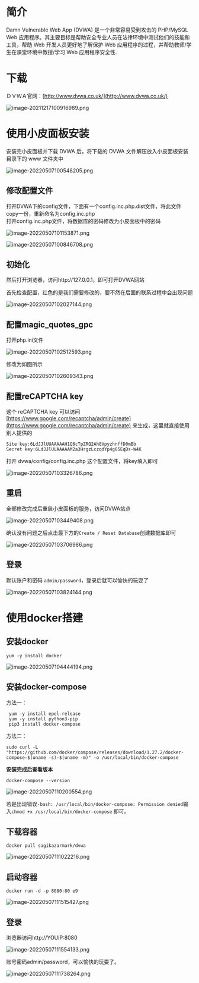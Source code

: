
# 简介

Damn Vulnerable Web App (DVWA) 是一个非常容易受到攻击的 PHP/MySQL Web 应用程序。其主要目标是帮助安全专业人员在法律环境中测试他们的技能和工具，帮助 Web 开发人员更好地了解保护 Web 应用程序的过程，并帮助教师/学生在课堂环境中教授/学习 Web 应用程序安全性.


# 下载

ＤＶＷＡ官网：[http://www.dvwa.co.uk/](http://www.dvwa.co.uk/)

![image-20211217100916989.png](_img/assets/1652254181367-a17adec8-0eba-41af-9103-53e856bd2bcf.png)


# 使用小皮面板安装

安装完小皮面板并下载 DVWA 后，将下载的 DVWA 文件解压放入小皮面板安装目录下的 www 文件夹中

![image-20220507100548205.png](_img/assets/1652254188692-abaedbe1-66b9-4ae6-989a-049a4cb6297c.png)


## 修改配置文件
打开DVWA下的config文件，下面有一个config.inc.php.dist文件，将此文件copy一份，重新命名为config.inc.php<br />打开config.inc.php文件，将数据库的密码修改为小皮面板中的密码

![image-20220507101153871.png](_img/assets/1652254196022-399452b6-fdb9-427e-8be5-63f3bbc3d785.png)

![image-20220507100846708.png](_img/assets/1652254200236-8ef2a5a4-f82a-44d6-b47f-cafac398b52b.png)


## 初始化
然后打开浏览器，访问http://127.0.0.1，即可打开DVWA网站

首先检查配置，红色的是我们需要修改的，要不然在后面的联系过程中会出现问题

![image-20220507102027144.png](_img/assets/1652254204458-46236c1f-5b1f-428e-a156-5a1ccd84d728.png)


## 配置magic_quotes_gpc

打开php.ini文件

![image-20220507102512593.png](_img/assets/1652254210736-2d99d82a-6fb8-4409-b8cd-e281e4c2b166.png)

修改为如图所示

![image-20220507102609343.png](_img/assets/1652254215464-491f1d32-4fbc-421a-aab8-84731c15b600.png)


## 配置reCAPTCHA key

这个 reCAPTCHA key 可以访问 [https://www.google.com/recaptcha/admin/create](https://www.google.com/recaptcha/admin/create) 来生成，这里就直接使用别人提供的

```
Site key:6LdJJlUUAAAAAH1Q6cTpZRQ2Ah8VpyzhnffD0mBb
Secret key:6LdJJlUUAAAAAM2a3HrgzLczqdYp4g05EqDs-W4K
```

打开 dvwa/config/config.inc.php 这个配置文件，将key填入即可

![image-20220507103326786.png](_img/assets/1652254224046-79511083-8005-4634-8ddd-a5c5cf44a785.png)


## 重启
全部修改完成后重启小皮面板的服务，访问DVWA站点

![image-20220507103449408.png](_img/assets/1652254228575-ebc2ce87-a679-4f50-81b4-01a0fa10ab51.png)

确认没有问题之后点击最下方的`Create / Reset Database`创建数据库即可

![image-20220507103706986.png](_img/assets/1652254233162-dabfbba5-45ed-410e-8826-3093c9101e0a.png)


## 登录

默认账户和密码 `admin/password`，登录后就可以愉快的玩耍了

![image-20220507103824144.png](_img/assets/1652254237617-f0af169a-96e7-4431-b553-f3f579fba75b.png)


# 使用docker搭建


## 安装docker

```
yum -y install docker
```

![image-20220507104444194.png](_img/assets/1652254242706-5efa0290-8180-4852-a245-b399bf8377ea.png)


## 安装docker-compose

方法一：

```
 yum -y install epel-release
 yum -y install python3-pip
 pip3 install docker-compose
```

方法二：

```
sudo curl -L "https://github.com/docker/compose/releases/download/1.27.2/docker-compose-$(uname -s)-$(uname -m)" -o /usr/local/bin/docker-compose
```

**安装完成后查看版本**

```
docker-compose --version
```

![image-20220507110200554.png](_img/assets/1652254249785-122e844e-39bd-475f-99e9-0feaf662b148.png)

若是出现错误`-bash: /usr/local/bin/docker-compose: Permission denied`输入`chmod +x /usr/local/bin/docker-compose` 即可。


## 下载容器

```
docker pull sagikazarmark/dvwa
```

![image-20220507111022216.png](_img/assets/1652254254369-941ca133-5412-496b-92b0-e33f0fa0b89b.png)


## 启动容器

```
docker run -d -p 8080:80 e9
```

![image-20220507111515427.png](_img/assets/1652254258805-11f85ef1-bdc0-4275-bca2-ce5f5a6b7370.png)


## 登录
浏览器访问http://YOUIP:8080

![image-20220507111554133.png](_img/assets/1652254263076-f06aa30f-9d91-4662-be40-c76709a67572.png)

账号密码admin/password，可以愉快的玩耍了。

![image-20220507111738264.png](_img/assets/1652254268362-e1e267d2-18d9-4051-869f-65174491439f.png)
